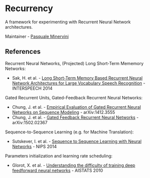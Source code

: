 # Recurrency

A framework for experimenting with Recurrent Neural Network architectures.

Maintainer - [Pasquale Minervini](http://github.com/pminervini)

## References

Recurrent Neural Networks, (Projected) Long Short-Term Mememory Networks:
- Sak, H. et al. - [Long Short-Term Memory Based Recurrent Neural Network Architectures for Large Vocabulary Speech Recognition](http://arxiv.org/abs/1402.1128) - INTERSPEECH 2014

Gated Recurrent Units, Gated-Feedback Recurrent Neural Networks:
- Chung, J. et al. - [Empirical Evaluation of Gated Recurrent Neural Networks on Sequence Modeling](http://arxiv.org/abs/1412.3555) - arXiv:1412.3555
- Chung, J. et al. - [Gated Feedback Recurrent Neural Networks](http://arxiv.org/abs/1502.02367) - arXiv:1502.02367

Sequence-to-Sequence Learning (e.g. for Machine Translation):
- Sutskever, I. et al. - [Sequence to Sequence Learning
with Neural Networks](http://papers.nips.cc/paper/5346-sequence-to-sequence-learning-with-neural-networks.pdf) - NIPS 2014


Parameters initialization and learning rate scheduling:
- Glorot, X. et al. - [Understanding the difficulty of training deep feedforward neural networks](http://jmlr.org/proceedings/papers/v9/glorot10a/glorot10a.pdf) - AISTATS 2010
